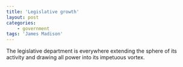 ```yaml
---
title: 'Legislative growth'
layout: post
categories:
    - government
tags: 'James Madison'
---
```


The legislative department is everywhere extending the sphere of its activity and drawing all power into its impetuous vortex.
